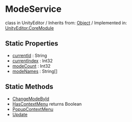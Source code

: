 # ModeService
class in UnityEditor
 / Inherits from: <a href="https://docs.unity3d.com/6000.0/Documentation/ScriptReference/Object.html">Object</a> / Implemented in: <a href="https://docs.unity3d.com/6000.0/Documentation/ScriptReference/UnityEditor.CoreModule.html">UnityEditor.CoreModule</a>

## Static Properties
- <a href="https://docs.unity3d.com/6000.0/Documentation/ScriptReference/ModeService-currentId.html">currentId</a> : String
- <a href="https://docs.unity3d.com/6000.0/Documentation/ScriptReference/ModeService-currentIndex.html">currentIndex</a> : Int32
- <a href="https://docs.unity3d.com/6000.0/Documentation/ScriptReference/ModeService-modeCount.html">modeCount</a> : Int32
- <a href="https://docs.unity3d.com/6000.0/Documentation/ScriptReference/ModeService-modeNames.html">modeNames</a> : String[]

## Static Methods
- <a href="https://docs.unity3d.com/6000.0/Documentation/ScriptReference/ModeService.ChangeModeById.html">ChangeModeById</a>
- <a href="https://docs.unity3d.com/6000.0/Documentation/ScriptReference/ModeService.HasContextMenu.html">HasContextMenu</a> returns Boolean
- <a href="https://docs.unity3d.com/6000.0/Documentation/ScriptReference/ModeService.PopupContextMenu.html">PopupContextMenu</a>
- <a href="https://docs.unity3d.com/6000.0/Documentation/ScriptReference/ModeService.Update.html">Update</a>
